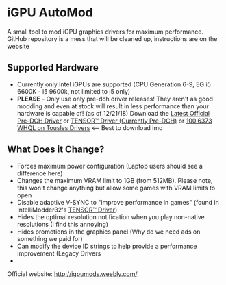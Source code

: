 # iGPU AutoMod
A small tool to mod iGPU graphics drivers for maximum performance. GitHub repository is a mess that will be cleaned up, instructions are on the website 

## Supported Hardware
 - Currently only Intel iGPUs are supported (CPU Generation 6-9, EG i5 6600K - i5 9600k, not limited to i5 only)
 - **PLEASE** - Only use only pre-dch driver releases! They aren't as good modding and even at stock will result in less performance than your hardware is capable of! (as of 12/21/18) Download the [Latest Official Pre-DCH Driver](https://downloadcenter.intel.com/download/27199/Intel-Graphics-Driver-for-Windows-15-47-?product=126789) or [TENSOR™ Driver (Currently Pre-DCH)](https://imo32.weebly.com) or [100.6373 WHQL on Tousles Drivers](https://www.touslesdrivers.com/index.php?v_page=23&v_code=59248) <-- Best to download imo

## What Does it Change?
 - Forces maximum power configuration (Laptop users should see a difference here)
 - Changes the maximum VRAM limit to 1GB (from 512MB). Please note, this won't change anything but allow some games with VRAM limits to open
 - Disable adaptive V-SYNC to "improve performance in games" (found in IntelliModder32's [TENSOR™ Driver](https://imo32.weebly.com))
 - Hides the optimal resolution notification when you play non-native resolutions (I find this annoying)
 - Hides promotions in the graphics panel (Why do we need ads on something we paid for)
 - Can modify the device ID strings to help provide a performance improvement (Legacy Drivers
 - 
 
 
Official website: http://igpumods.weebly.com/
